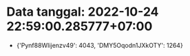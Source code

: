 # Data tanggal: 2022-10-24 22:59:00.285777+07:00

* {'Pynf88WIijenzv49': 4043, 'DMY5Oqodn1JXkOTY': 1264}
